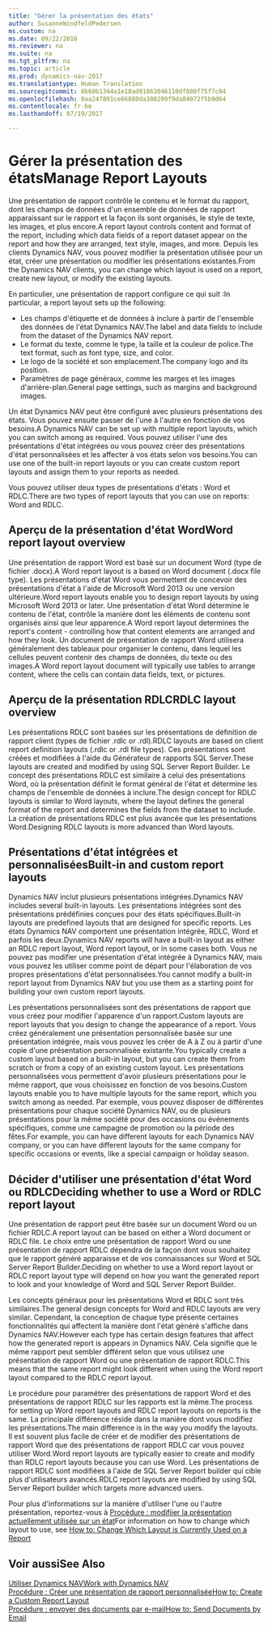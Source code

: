 ```yaml
---
title: "Gérer la présentation des états"
author: SusanneWindfeldPedersen
ms.custom: na
ms.date: 09/22/2016
ms.reviewer: na
ms.suite: na
ms.tgt_pltfrm: na
ms.topic: article
ms.prod: dynamics-nav-2017
ms.translationtype: Human Translation
ms.sourcegitcommit: 6b60b1344a1e18ad91863046110df880f75f7c04
ms.openlocfilehash: 0aa247891ce66880da308209f9da84072f5b9d64
ms.contentlocale: fr-be
ms.lasthandoff: 07/19/2017

---
```

    
# <a name="manage-report-layouts"></a><span data-ttu-id="acd03-102">Gérer la présentation des états</span><span class="sxs-lookup"><span data-stu-id="acd03-102">Manage Report Layouts</span></span>
<span data-ttu-id="acd03-103">Une présentation de rapport contrôle le contenu et le format du rapport, dont les champs de données d'un ensemble de données de rapport apparaissant sur le rapport et la façon ils sont organisés, le style de texte, les images, et plus encore.</span><span class="sxs-lookup"><span data-stu-id="acd03-103">A report layout controls content and format of the report, including which data fields of a report dataset appear on the report and how they are arranged, text style, images, and more.</span></span> <span data-ttu-id="acd03-104">Depuis les clients Dynamics NAV, vous pouvez modifier la présentation utilisée pour un état, créer une présentation ou modifier les présentations existantes.</span><span class="sxs-lookup"><span data-stu-id="acd03-104">From the Dynamics NAV clients, you can change which layout is used on a report, create new layout, or modify the existing layouts.</span></span> 

<span data-ttu-id="acd03-105">En particulier, une présentation de rapport configure ce qui suit :</span><span class="sxs-lookup"><span data-stu-id="acd03-105">In particular, a report layout sets up the following:</span></span>

- <span data-ttu-id="acd03-106">Les champs d'étiquette et de données à inclure à partir de l'ensemble des données de l'état Dynamics NAV.</span><span class="sxs-lookup"><span data-stu-id="acd03-106">The label and data fields to include from the dataset of the Dynamics NAV report.</span></span>
- <span data-ttu-id="acd03-107">Le format du texte, comme le type, la taille et la couleur de police.</span><span class="sxs-lookup"><span data-stu-id="acd03-107">The text format, such as font type, size, and color.</span></span>
- <span data-ttu-id="acd03-108">Le logo de la société et son emplacement.</span><span class="sxs-lookup"><span data-stu-id="acd03-108">The company logo and its position.</span></span>
- <span data-ttu-id="acd03-109">Paramètres de page généraux, comme les marges et les images d'arrière-plan.</span><span class="sxs-lookup"><span data-stu-id="acd03-109">General page settings, such as margins and background images.</span></span> 

<span data-ttu-id="acd03-110">Un état Dynamics NAV peut être configuré avec plusieurs présentations des états. Vous pouvez ensuite passer de l'une à l'autre en fonction de vos besoins.</span><span class="sxs-lookup"><span data-stu-id="acd03-110">A Dynamics NAV can be set up with multiple report layouts, which you can switch among as required.</span></span> <span data-ttu-id="acd03-111">Vous pouvez utiliser l'une des présentations d'état intégrées ou vous pouvez créer des présentations d'état personnalisées et les affecter à vos états selon vos besoins.</span><span class="sxs-lookup"><span data-stu-id="acd03-111">You can use one of the built-in report layouts or you can create custom report layouts and assign them to your reports as needed.</span></span>

<span data-ttu-id="acd03-112">Vous pouvez utiliser deux types de présentations d'états : Word et RDLC.</span><span class="sxs-lookup"><span data-stu-id="acd03-112">There are two types of report layouts that you can use on reports: Word and RDLC.</span></span>

## <a name="word-report-layout-overview"></a><span data-ttu-id="acd03-113">Aperçu de la présentation d'état Word</span><span class="sxs-lookup"><span data-stu-id="acd03-113">Word report layout overview</span></span>
<span data-ttu-id="acd03-114">Une présentation de rapport Word est basé sur un document Word (type de fichier .docx).</span><span class="sxs-lookup"><span data-stu-id="acd03-114">A Word report layout is a based on Word document (.docx file type).</span></span> <span data-ttu-id="acd03-115">Les présentations d'état Word vous permettent de concevoir des présentations d'état à l'aide de Microsoft Word 2013 ou une version ultérieure.</span><span class="sxs-lookup"><span data-stu-id="acd03-115">Word report layouts enable you to design report layouts by using Microsoft Word 2013 or later.</span></span> <span data-ttu-id="acd03-116">Une présentation d'état Word détermine le contenu de l'état, contrôle la manière dont les éléments de contenu sont organisés ainsi que leur apparence.</span><span class="sxs-lookup"><span data-stu-id="acd03-116">A Word report layout determines the report's content - controlling how that content elements are arranged and how they look.</span></span> <span data-ttu-id="acd03-117">Un document de présentation de rapport Word utilisera généralement des tableaux pour organiser le contenu, dans lequel les cellules peuvent contenir des champs de données, du texte ou des images.</span><span class="sxs-lookup"><span data-stu-id="acd03-117">A Word report layout document will typically use tables to arrange content, where the cells can contain data fields, text, or pictures.</span></span>

## <a name="rdlc-layout-overview"></a><span data-ttu-id="acd03-118">Aperçu de la présentation RDLC</span><span class="sxs-lookup"><span data-stu-id="acd03-118">RDLC layout overview</span></span>
<span data-ttu-id="acd03-119">Les présentations RDLC sont basées sur les présentations de définition de rapport client (types de fichier .rdlc or .rdl).</span><span class="sxs-lookup"><span data-stu-id="acd03-119">RDLC layouts are based on client report definition layouts (.rdlc or .rdl file types).</span></span> <span data-ttu-id="acd03-120">Ces présentations sont créées et modifiées à l'aide du Générateur de rapports SQL Server.</span><span class="sxs-lookup"><span data-stu-id="acd03-120">These layouts are created and modified by using SQL Server Report Builder.</span></span> <span data-ttu-id="acd03-121">Le concept des présentations RDLC est similaire à celui des présentations Word, où la présentation définit le format général de l'état et détermine les champs de l'ensemble de données à inclure.</span><span class="sxs-lookup"><span data-stu-id="acd03-121">The design concept for RDLC layouts is similar to Word layouts, where the layout defines the general format of the report and determines the fields from the dataset to include.</span></span> <span data-ttu-id="acd03-122">La création de présentations RDLC est plus avancée que les présentations Word.</span><span class="sxs-lookup"><span data-stu-id="acd03-122">Designing RDLC layouts is more advanced than Word layouts.</span></span>

## <a name="built-in-and-custom-report-layouts"></a><span data-ttu-id="acd03-123">Présentations d'état intégrées et personnalisées</span><span class="sxs-lookup"><span data-stu-id="acd03-123">Built-in and custom report layouts</span></span>
<span data-ttu-id="acd03-124">Dynamics NAV inclut plusieurs présentations intégrées.</span><span class="sxs-lookup"><span data-stu-id="acd03-124">Dynamics NAV includes several built-in layouts.</span></span> <span data-ttu-id="acd03-125">Les présentations intégrées sont des présentations prédéfinies conçues pour des états spécifiques.</span><span class="sxs-lookup"><span data-stu-id="acd03-125">Built-in layouts are predefined layouts that are designed for specific reports.</span></span> <span data-ttu-id="acd03-126">Les états Dynamics NAV comportent une présentation intégrée, RDLC, Word et parfois les deux.</span><span class="sxs-lookup"><span data-stu-id="acd03-126">Dynamics NAV reports will have a built-in layout as either an RDLC report layout, Word report layout, or in some cases both.</span></span> <span data-ttu-id="acd03-127">Vous ne pouvez pas modifier une présentation d'état intégrée à Dynamics NAV, mais vous pouvez les utiliser comme point de départ pour l'élaboration de vos propres présentations d'état personnalisées.</span><span class="sxs-lookup"><span data-stu-id="acd03-127">You cannot modify a built-in report layout from Dynamics NAV but you use them as a starting point for building your own custom report layouts.</span></span> 

<span data-ttu-id="acd03-128">Les présentations personnalisées sont des présentations de rapport que vous créez pour modifier l'apparence d'un rapport.</span><span class="sxs-lookup"><span data-stu-id="acd03-128">Custom layouts are report layouts that you design to change the appearance of a report.</span></span> <span data-ttu-id="acd03-129">Vous créez généralement une présentation personnalisée basée sur une présentation intégrée, mais vous pouvez les créer de A à Z ou à partir d'une copie d'une présentation personnalisée existante.</span><span class="sxs-lookup"><span data-stu-id="acd03-129">You typically create a custom layout based on a built-in layout, but you can create them from scratch or from a copy of an existing custom layout.</span></span> <span data-ttu-id="acd03-130">Les présentations personnalisées vous permettent d'avoir plusieurs présentations pour le même rapport, que vous choisissez en fonction de vos besoins.</span><span class="sxs-lookup"><span data-stu-id="acd03-130">Custom layouts enable you to have multiple layouts for the same report, which you switch among as needed.</span></span> <span data-ttu-id="acd03-131">Par exemple, vous pouvez disposer de différentes présentations pour chaque société Dynamics NAV, ou de plusieurs présentations pour la même société pour des occasions ou événements spécifiques, comme une campagne de promotion ou la période des fêtes.</span><span class="sxs-lookup"><span data-stu-id="acd03-131">For example, you can have different layouts for each Dynamics NAV company, or you can have different layouts for the same company for specific occasions or events, like a special campaign or holiday season.</span></span>

## <a name="deciding-whether-to-use-a-word-or-rdlc-report-layout"></a><span data-ttu-id="acd03-132">Décider d'utiliser une présentation d'état Word ou RDLC</span><span class="sxs-lookup"><span data-stu-id="acd03-132">Deciding whether to use a Word or RDLC report layout</span></span> 
<span data-ttu-id="acd03-133">Une présentation de rapport peut être basée sur un document Word ou un fichier RDLC.</span><span class="sxs-lookup"><span data-stu-id="acd03-133">A report layout can be based on either a Word document or RDLC file.</span></span> <span data-ttu-id="acd03-134">Le choix entre une présentation de rapport Word ou une présentation de rapport RDLC dépendra de la façon dont vous souhaitez que le rapport généré apparaisse et de vos connaissances sur Word et SQL Server Report Builder.</span><span class="sxs-lookup"><span data-stu-id="acd03-134">Deciding on whether to use a Word report layout or RDLC report layout type will depend on how you want the generated report to look and your knowledge of Word and SQL Server Report Builder.</span></span> 

<span data-ttu-id="acd03-135">Les concepts généraux pour les présentations Word et RDLC sont très similaires.</span><span class="sxs-lookup"><span data-stu-id="acd03-135">The general design concepts for Word and RDLC layouts are very similar.</span></span> <span data-ttu-id="acd03-136">Cependant, la conception de chaque type présente certaines fonctionnalités qui affectent la manière dont l'état généré s'affiche dans Dynamics NAV.</span><span class="sxs-lookup"><span data-stu-id="acd03-136">However each type has certain design features that affect how the generated report is appears in Dynamics NAV.</span></span> <span data-ttu-id="acd03-137">Cela signifie que le même rapport peut sembler différent selon que vous utilisez une présentation de rapport Word ou une présentation de rapport RDLC.</span><span class="sxs-lookup"><span data-stu-id="acd03-137">This means that the same report might look different when using the Word report layout compared to the RDLC report layout.</span></span>

<span data-ttu-id="acd03-138">Le procédure pour paramétrer des présentations de rapport Word et des présentations de rapport RDLC sur les rapports est la même.</span><span class="sxs-lookup"><span data-stu-id="acd03-138">The process for setting up Word report layouts and RDLC report layouts on reports is the same.</span></span> <span data-ttu-id="acd03-139">La principale différence réside dans la manière dont vous modifiez les présentations.</span><span class="sxs-lookup"><span data-stu-id="acd03-139">The main difference is in the way you modify the layouts.</span></span> <span data-ttu-id="acd03-140">Il est souvent plus facile de créer et de modifier des présentations de rapport Word que des présentations de rapport RDLC car vous pouvez utiliser Word.</span><span class="sxs-lookup"><span data-stu-id="acd03-140">Word report layouts are typically easier to create and modify than RDLC report layouts because you can use Word.</span></span> <span data-ttu-id="acd03-141">Les présentations de rapport RDLC sont modifiées à l'aide de SQL Server Report builder qui cible plus d'utilisateurs avancés.</span><span class="sxs-lookup"><span data-stu-id="acd03-141">RDLC report layouts are modified by using SQL Server Report builder which targets more advanced users.</span></span>

<span data-ttu-id="acd03-142">Pour plus d'informations sur la manière d'utiliser l'une ou l'autre présentation, reportez-vous à [Procédure : modifiier la présentation actuellement utilisée sur un état](ui-how-change-layout-currently-used-report.md)</span><span class="sxs-lookup"><span data-stu-id="acd03-142">For information on how to change which layout to use, see [How to: Change Which Layout is Currently Used on a Report](ui-how-change-layout-currently-used-report.md)</span></span>

## <a name="see-also"></a><span data-ttu-id="acd03-143">Voir aussi</span><span class="sxs-lookup"><span data-stu-id="acd03-143">See Also</span></span>
[<span data-ttu-id="acd03-144">Utiliser Dynamics NAV</span><span class="sxs-lookup"><span data-stu-id="acd03-144">Work with Dynamics NAV</span></span>](ui-work-product.md)  
[<span data-ttu-id="acd03-145">Procédure : Créer une présentation de rapport personnalisée</span><span class="sxs-lookup"><span data-stu-id="acd03-145">How to: Create a Custom Report Layout</span></span>](ui-how-create-custom-report-layout.md)  
[<span data-ttu-id="acd03-146">Procédure : envoyer des documents par e-mail</span><span class="sxs-lookup"><span data-stu-id="acd03-146">How to: Send Documents by Email</span></span>](ui-how-send-documents-email.md)

